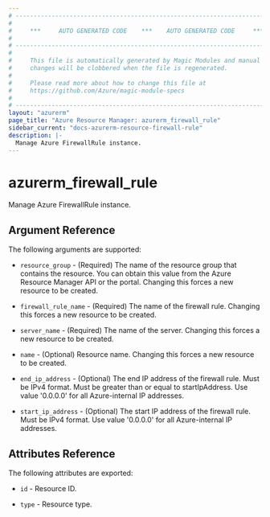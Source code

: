 ```yaml
---
# ----------------------------------------------------------------------------
#
#     ***     AUTO GENERATED CODE    ***    AUTO GENERATED CODE     ***
#
# ----------------------------------------------------------------------------
#
#     This file is automatically generated by Magic Modules and manual
#     changes will be clobbered when the file is regenerated.
#
#     Please read more about how to change this file at
#     https://github.com/Azure/magic-module-specs
#
# ----------------------------------------------------------------------------
layout: "azurerm"
page_title: "Azure Resource Manager: azurerm_firewall_rule"
sidebar_current: "docs-azurerm-resource-firewall-rule"
description: |-
  Manage Azure FirewallRule instance.
---
```


# azurerm_firewall_rule

Manage Azure FirewallRule instance.


## Argument Reference

The following arguments are supported:

* `resource_group` - (Required) The name of the resource group that contains the resource. You can obtain this value from the Azure Resource Manager API or the portal. Changing this forces a new resource to be created.

* `firewall_rule_name` - (Required) The name of the firewall rule. Changing this forces a new resource to be created.

* `server_name` - (Required) The name of the server. Changing this forces a new resource to be created.

* `name` - (Optional) Resource name. Changing this forces a new resource to be created.

* `end_ip_address` - (Optional) The end IP address of the firewall rule. Must be IPv4 format. Must be greater than or equal to startIpAddress. Use value '0.0.0.0' for all Azure-internal IP addresses.

* `start_ip_address` - (Optional) The start IP address of the firewall rule. Must be IPv4 format. Use value '0.0.0.0' for all Azure-internal IP addresses.

## Attributes Reference

The following attributes are exported:

* `id` - Resource ID.

* `type` - Resource type.
